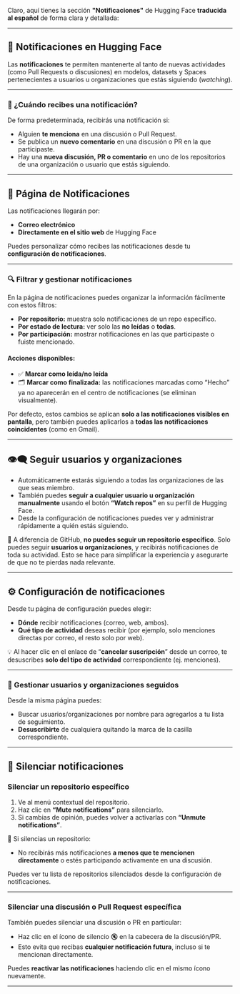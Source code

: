 Claro, aquí tienes la sección **"Notificaciones"** de Hugging Face **traducida al español** de forma clara y detallada:

---

## 🔔 Notificaciones en Hugging Face

Las **notificaciones** te permiten mantenerte al tanto de nuevas actividades (como Pull Requests o discusiones) en modelos, datasets y Spaces pertenecientes a usuarios u organizaciones que estás siguiendo (*watching*).

---

### 🧠 ¿Cuándo recibes una notificación?

De forma predeterminada, recibirás una notificación si:

* Alguien **te menciona** en una discusión o Pull Request.
* Se publica un **nuevo comentario** en una discusión o PR en la que participaste.
* Hay una **nueva discusión, PR o comentario** en uno de los repositorios de una organización o usuario que estás siguiendo.

---

## 📩 Página de Notificaciones

Las notificaciones llegarán por:

* **Correo electrónico**
* **Directamente en el sitio web** de Hugging Face

Puedes personalizar cómo recibes las notificaciones desde tu **configuración de notificaciones**.

---

### 🔍 Filtrar y gestionar notificaciones

En la página de notificaciones puedes organizar la información fácilmente con estos filtros:

* **Por repositorio:** muestra solo notificaciones de un repo específico.
* **Por estado de lectura:** ver solo las **no leídas** o **todas**.
* **Por participación:** mostrar notificaciones en las que participaste o fuiste mencionado.

#### Acciones disponibles:

* ✅ **Marcar como leída/no leída**
* 🗂️ **Marcar como finalizada:** las notificaciones marcadas como “Hecho” ya no aparecerán en el centro de notificaciones (se eliminan visualmente).

Por defecto, estos cambios se aplican **solo a las notificaciones visibles en pantalla**, pero también puedes aplicarlos a **todas las notificaciones coincidentes** (como en Gmail).

---

## 👁️‍🗨️ Seguir usuarios y organizaciones

* Automáticamente estarás siguiendo a todas las organizaciones de las que seas miembro.
* También puedes **seguir a cualquier usuario u organización manualmente** usando el botón **“Watch repos”** en su perfil de Hugging Face.
* Desde la configuración de notificaciones puedes ver y administrar rápidamente a quién estás siguiendo.

📌 A diferencia de GitHub, **no puedes seguir un repositorio específico**. Solo puedes seguir **usuarios u organizaciones**, y recibirás notificaciones de toda su actividad.
Esto se hace para simplificar la experiencia y asegurarte de que no te pierdas nada relevante.

---

## ⚙️ Configuración de notificaciones

Desde tu página de configuración puedes elegir:

* **Dónde** recibir notificaciones (correo, web, ambos).
* **Qué tipo de actividad** deseas recibir (por ejemplo, solo menciones directas por correo, el resto solo por web).

💡 Al hacer clic en el enlace de “**cancelar suscripción**” desde un correo, te desuscribes **solo del tipo de actividad** correspondiente (ej. menciones).

---

### 👥 Gestionar usuarios y organizaciones seguidos

Desde la misma página puedes:

* Buscar usuarios/organizaciones por nombre para agregarlos a tu lista de seguimiento.
* **Desuscribirte** de cualquiera quitando la marca de la casilla correspondiente.

---

## 🔕 Silenciar notificaciones

### Silenciar un **repositorio específico**

1. Ve al menú contextual del repositorio.
2. Haz clic en **“Mute notifications”** para silenciarlo.
3. Si cambias de opinión, puedes volver a activarlas con **“Unmute notifications”**.

📌 Si silencias un repositorio:

* No recibirás más notificaciones **a menos que te mencionen directamente** o estés participando activamente en una discusión.

Puedes ver tu lista de repositorios silenciados desde la configuración de notificaciones.

---

### Silenciar una **discusión o Pull Request específica**

También puedes silenciar una discusión o PR en particular:

* Haz clic en el ícono de silencio 🔇 en la cabecera de la discusión/PR.
* Esto evita que recibas **cualquier notificación futura**, incluso si te mencionan directamente.

Puedes **reactivar las notificaciones** haciendo clic en el mismo ícono nuevamente.

---
